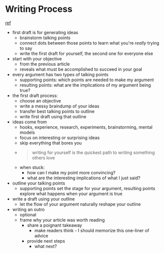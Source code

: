 # Writing Process
[ref](https://www.julian.com/guide/write/first-draft-writing-process)

- first draft is for generating ideas
  - brainstorm talking points
  - connect dots between those points to learn what you're *really* trying to say
  - write the first draft for yourself, the second one for everyone else
- start with your objective
  - from the previous article
  - reveals what must be accomplished to succeed in your goal
- every argument has two types of talking points
  - supporting points: which points are needed to make my argument
  - resulting points: what are the implications of my argument being true?
- the first draft process:
  - choose an objective
  - write a messy braindump of your ideas
  - transfer best talking points to outline
  - write first draft using that outline
- ideas come from
  - hooks, experience, research, experiments, brainstorming, mental models
  - focus on interesting or surprising ideas
  - skip everything that bores you
  - > writing for yourself is the quickest path to writing something others love
  - when stuck: 
    - how can I make my point more convincing?
    - what are the interesting implications of what I just said?
- outline your talking points
  - supporting points set the stage for your argument, resulting points explore what happens when your argument is true
- write a draft using your outline
  - let the flow of your argument naturally reshape your outline
- writing an outro
  - optional
  - frame why your article was worth reading
    - share a poignant takeaway
      - make readers think - I should memorize this one-liner of advice
    - provide next steps
      - what next?
